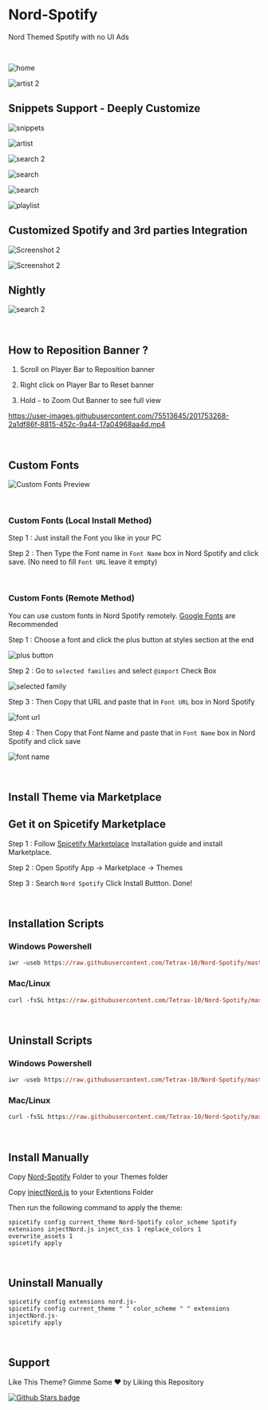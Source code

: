 # Nord-Spotify

Nord Themed Spotify with no UI Ads

<br />

![home](https://raw.githubusercontent.com/Tetrax-10/Spicetify-Themes/master/assets/home.png)

![artist 2](https://raw.githubusercontent.com/Tetrax-10/Spicetify-Themes/master/assets/artist-2.png)

## Snippets Support - Deeply Customize

![snippets](https://raw.githubusercontent.com/Tetrax-10/Spicetify-Themes/master/assets/snippets.png)

![artist](https://raw.githubusercontent.com/Tetrax-10/Spicetify-Themes/master/assets/artist.png)

![search 2](https://raw.githubusercontent.com/Tetrax-10/Spicetify-Themes/master/assets/search-2.png)

![search](https://raw.githubusercontent.com/Tetrax-10/Spicetify-Themes/master/assets/search.png)

![search](https://raw.githubusercontent.com/Tetrax-10/Spicetify-Themes/master/assets/genre.png)

![playlist](https://raw.githubusercontent.com/Tetrax-10/Spicetify-Themes/master/assets/playlist.png)

## Customized Spotify and 3rd parties Integration

![Screenshot 2](https://raw.githubusercontent.com/Tetrax-10/Spicetify-Themes/master/assets/spotify-lyrics.png)

![Screenshot 2](https://raw.githubusercontent.com/Tetrax-10/Spicetify-Themes/master/assets/lyrics-plus.png)

## Nightly

![search 2](https://raw.githubusercontent.com/Tetrax-10/Spicetify-Themes/master/assets/nightly.png)

<br />

## How to Reposition Banner ?

1) Scroll on Player Bar to Reposition banner

2) Right click on Player Bar to Reset banner

3) Hold `~` to Zoom Out Banner to see full view

https://user-images.githubusercontent.com/75513645/201753268-2a1df86f-8815-452c-9a44-17a04968aa4d.mp4

<br />

## Custom Fonts

![Custom Fonts Preview](https://raw.githubusercontent.com/Tetrax-10/Spicetify-Themes/master/assets/custom-fonts.png)

<br />

### Custom Fonts (Local Install Method)

Step 1 : Just install the Font you like in your PC

Step 2 : Then Type the Font name in `Font Name` box in Nord Spotify and click save. (No need to fill `Font URL` leave it empty)

<br />

### Custom Fonts (Remote Method)

You can use custom fonts in Nord Spotify remotely. [Google Fonts](https://fonts.google.com/) are Recommended

Step 1 : Choose a font and click the plus button at styles section at the end

![plus button](https://raw.githubusercontent.com/Tetrax-10/Spicetify-Themes/master/assets/plus-button.png)

Step 2 : Go to `selected families` and select `@import` Check Box

![selected family](https://raw.githubusercontent.com/Tetrax-10/Spicetify-Themes/master/assets/selected-family.png)

Step 3 : Then Copy that URL and paste that in `Font URL` box in Nord Spotify

![font url](https://raw.githubusercontent.com/Tetrax-10/Spicetify-Themes/master/assets/font-url.png)

Step 4 : Then Copy that Font Name and paste that in `Font Name` box in Nord Spotify and click save

![font name](https://raw.githubusercontent.com/Tetrax-10/Spicetify-Themes/master/assets/font-name.png)

<br />

## Install Theme via Marketplace

## Get it on Spicetify Marketplace

Step 1 : Follow [Spicetify Marketplace](https://github.com/spicetify/spicetify-marketplace/wiki/Installation) Installation guide and install Marketplace.

Step 2 : Open Spotify App -> Marketplace -> Themes

Step 3 : Search `Nord Spotify` Click Install Buttton. Done!

<br />

## Installation Scripts

### Windows Powershell

```ps
iwr -useb https://raw.githubusercontent.com/Tetrax-10/Nord-Spotify/master/install-scripts/install.ps1 | iex
```

### Mac/Linux

```ps
curl -fsSL https://raw.githubusercontent.com/Tetrax-10/Nord-Spotify/master/install-scripts/install.sh | sh
```

<br />

## Uninstall Scripts

### Windows Powershell

```ps
iwr -useb https://raw.githubusercontent.com/Tetrax-10/Nord-Spotify/master/install-scripts/uninstall.ps1 | iex
```

### Mac/Linux

```ps
curl -fsSL https://raw.githubusercontent.com/Tetrax-10/Nord-Spotify/master/install-scripts/uninstall.sh | sh
```

<br />

## Install Manually

Copy [Nord-Spotify](https://github.com/Tetrax-10/Nord-Spotify/tree/master/Nord-Spotify) Folder to your Themes folder

Copy [injectNord.js](https://github.com/Tetrax-10/Nord-Spotify/blob/master/src/injectNord.js) to your Extentions Folder

Then run the following command to apply the theme:

```
spicetify config current_theme Nord-Spotify color_scheme Spotify extensions injectNord.js inject_css 1 replace_colors 1 overwrite_assets 1
spicetify apply
```

<br />

## Uninstall Manually

```
spicetify config extensions nord.js-
spicetify config current_theme " " color_scheme " " extensions injectNord.js-
spicetify apply
```

<br />

## Support

Like This Theme? Gimme Some ❤️ by Liking this Repository

[![Github Stars badge](https://img.shields.io/github/stars/Tetrax-10/Spicetify-Themes?logo=github&style=social)](https://github.com/Tetrax-10/Spicetify-Themes)
